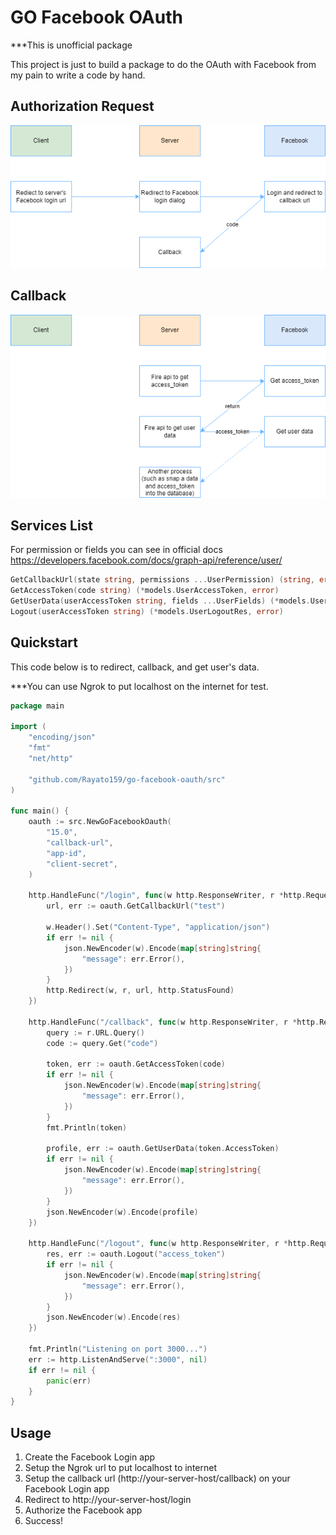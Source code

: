 <h1>GO Facebook OAuth</h1>
<p>***This is unofficial package</p>
<p>This project is just to build a package to do the OAuth with Facebook from my pain to write a code by hand.</p>

<h2>Authorization Request</h2>
<img src="./screenshots/oauth_flow.png">

<h2>Callback</h2>
<img src="./screenshots/callback_flow.png">

<h2>Services List</h2>
<p>For permission or fields you can see in official docs <a href="https://developers.facebook.com/docs/graph-api/reference/user/">https://developers.facebook.com/docs/graph-api/reference/user/</a></p>

```go
GetCallbackUrl(state string, permissions ...UserPermission) (string, error)
GetAccessToken(code string) (*models.UserAccessToken, error)
GetUserData(userAccessToken string, fields ...UserFields) (*models.UserProfile, error)
Logout(userAccessToken string) (*models.UserLogoutRes, error)
```

<h2>Quickstart</h2>
<p>This code below is to redirect, callback, and get user's data.</p>

<p>***You can use Ngrok to put localhost on the internet for test.</p>

```go
package main

import (
	"encoding/json"
	"fmt"
	"net/http"

	"github.com/Rayato159/go-facebook-oauth/src"
)

func main() {
	oauth := src.NewGoFacebookOauth(
		"15.0",
		"callback-url",
		"app-id",
		"client-secret",
	)

	http.HandleFunc("/login", func(w http.ResponseWriter, r *http.Request) {
		url, err := oauth.GetCallbackUrl("test")

		w.Header().Set("Content-Type", "application/json")
		if err != nil {
			json.NewEncoder(w).Encode(map[string]string{
				"message": err.Error(),
			})
		}
		http.Redirect(w, r, url, http.StatusFound)
	})

	http.HandleFunc("/callback", func(w http.ResponseWriter, r *http.Request) {
		query := r.URL.Query()
		code := query.Get("code")

		token, err := oauth.GetAccessToken(code)
		if err != nil {
			json.NewEncoder(w).Encode(map[string]string{
				"message": err.Error(),
			})
		}
		fmt.Println(token)

		profile, err := oauth.GetUserData(token.AccessToken)
		if err != nil {
			json.NewEncoder(w).Encode(map[string]string{
				"message": err.Error(),
			})
		}
		json.NewEncoder(w).Encode(profile)
	})

	http.HandleFunc("/logout", func(w http.ResponseWriter, r *http.Request) {
		res, err := oauth.Logout("access_token")
		if err != nil {
			json.NewEncoder(w).Encode(map[string]string{
				"message": err.Error(),
			})
		}
		json.NewEncoder(w).Encode(res)
	})

	fmt.Println("Listening on port 3000...")
	err := http.ListenAndServe(":3000", nil)
	if err != nil {
		panic(err)
	}
}
```

<h2>Usage</h2>
<ol>
	<li>Create the Facebook Login app</li>
	<li>Setup the Ngrok url to put localhost to internet</li>
	<li>Setup the callback url (http://your-server-host/callback) on your Facebook Login app</li>
	<li>Redirect to http://your-server-host/login</li>
	<li>Authorize the Facebook app</li>
	<li>Success!</li>
</ol>